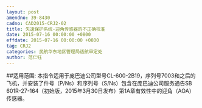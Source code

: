 ```yaml
---
layout: post
amendno: 39-8430
cadno: CAD2015-CRJ2-02
title: 失速保护系统-迎角传感器的不正确校准
date: 2015-07-16 00:00:00 +0800
effdate: 2015-07-16 00:00:00 +0800
tag: CRJ2
categories: 民航华东地区管理局适航审定处
author: 范仁钰
---
```


##适用范围:
本指令适用于庞巴迪公司型号CL-600-2B19，序列号7003和之后的飞机，并安装了件号（P/Ns）和序列号（S/Ns）包含在庞巴迪公司服务通告SB 601R-27-164（初始版，2015年3月30日发布）第1A章有效性中的迎角（AOA）传感器。

